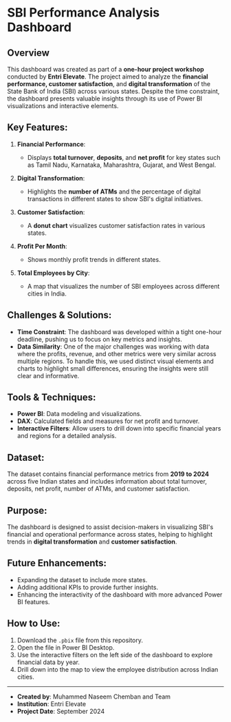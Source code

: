 # SBI Performance Analysis Dashboard

## Overview
This dashboard was created as part of a **one-hour project workshop** conducted by **Entri Elevate**. The project aimed to analyze the **financial performance, customer satisfaction**, and **digital transformation** of the State Bank of India (SBI) across various states. Despite the time constraint, the dashboard presents valuable insights through its use of Power BI visualizations and interactive elements.

## Key Features:
1. **Financial Performance**:
   - Displays **total turnover**, **deposits**, and **net profit** for key states such as Tamil Nadu, Karnataka, Maharashtra, Gujarat, and West Bengal.
   
2. **Digital Transformation**:
   - Highlights the **number of ATMs** and the percentage of digital transactions in different states to show SBI's digital initiatives.

3. **Customer Satisfaction**:
   - A **donut chart** visualizes customer satisfaction rates in various states.

4. **Profit Per Month**:
   - Shows monthly profit trends in different states.

5. **Total Employees by City**:
   - A map that visualizes the number of SBI employees across different cities in India.

## Challenges & Solutions:
- **Time Constraint**: The dashboard was developed within a tight one-hour deadline, pushing us to focus on key metrics and insights.
- **Data Similarity**: One of the major challenges was working with data where the profits, revenue, and other metrics were very similar across multiple regions. To handle this, we used distinct visual elements and charts to highlight small differences, ensuring the insights were still clear and informative.

## Tools & Techniques:
- **Power BI**: Data modeling and visualizations.
- **DAX**: Calculated fields and measures for net profit and turnover.
- **Interactive Filters**: Allow users to drill down into specific financial years and regions for a detailed analysis.

## Dataset:
The dataset contains financial performance metrics from **2019 to 2024** across five Indian states and includes information about total turnover, deposits, net profit, number of ATMs, and customer satisfaction.

## Purpose:
The dashboard is designed to assist decision-makers in visualizing SBI's financial and operational performance across states, helping to highlight trends in **digital transformation** and **customer satisfaction**.

## Future Enhancements:
- Expanding the dataset to include more states.
- Adding additional KPIs to provide further insights.
- Enhancing the interactivity of the dashboard with more advanced Power BI features.

## How to Use:
1. Download the `.pbix` file from this repository.
2. Open the file in Power BI Desktop.
3. Use the interactive filters on the left side of the dashboard to explore financial data by year.
4. Drill down into the map to view the employee distribution across Indian cities.

---

- **Created by**: Muhammed Naseem Chemban and Team
- **Institution**: Entri Elevate  
- **Project Date**: September 2024
